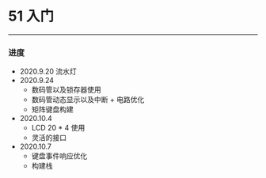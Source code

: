 # 51 入门
---
### 进度
- 2020.9.20 流水灯
- 2020.9.24 
  - 数码管以及锁存器使用
  - 数码管动态显示以及中断 + 电路优化
  - 矩阵键盘构建
- 2020.10.4
  - LCD 20 * 4 使用
  - 灵活的接口
- 2020.10.7
  - 键盘事件响应优化
  - 构建栈